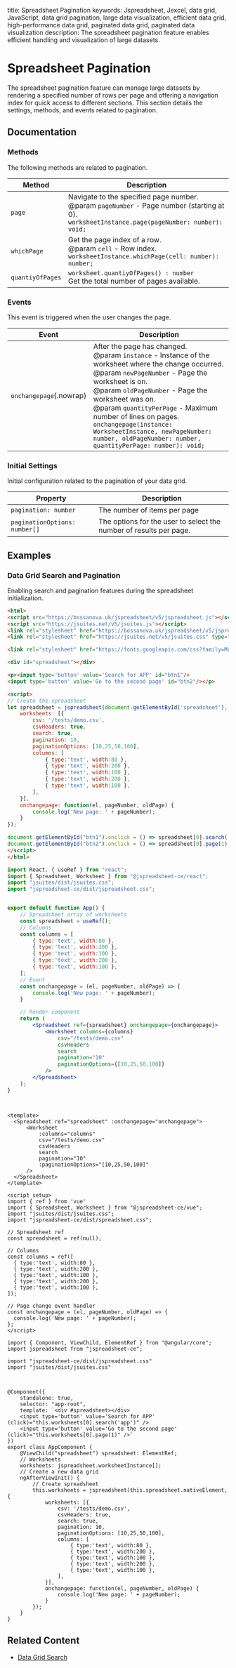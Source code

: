 title: Spreadsheet Pagination
keywords: Jspreadsheet, Jexcel, data grid, JavaScript, data grid pagination, large data visualization, efficient data grid, high-performance data grid, paginated data grid, paginated data visualization
description: The spreadsheet pagination feature enables efficient handling and visualization of large datasets.

# Spreadsheet Pagination

The spreadsheet pagination feature can manage large datasets by rendering a specified number of rows per page and offering a navigation index for quick access to different sections. This section details the settings, methods, and events related to pagination.

## Documentation

### Methods

The following methods are related to pagination.

| Method           | Description                                                                                                                                           |
|------------------|-------------------------------------------------------------------------------------------------------------------------------------------------------|
| `page`           | Navigate to the specified page number.<br/>@param `pageNumber` - Page number (starting at 0).<br/>`worksheetInstance.page(pageNumber: number): void;` |
| `whichPage`      | Get the page index of a row.<br/>@param `cell` - Row index.<br/>`worksheetInstance.whichPage(cell: number): number;`                                  |
| `quantiyOfPages` | `worksheet.quantiyOfPages() : number`<br/>Get the total number of pages available.                                                                    |


### Events

This event is triggered when the user changes the page.

| Event                   | Description                                                                                                                                                                                                |
|-------------------------|------------------------------------------------------------------------------------------------------------------------------------------------------------------------------------------------------------|
| `onchangepage`{.nowrap} | After the page has changed.<br/>@param `instance` - Instance of the worksheet where the change occurred.<br/>@param `newPageNumber` - Page the worksheet is on.<br/>@param `oldPageNumber` - Page the worksheet was on.<br/>@param `quantityPerPage` - Maximum number of lines on pages.<br/>`onchangepage(instance: WorksheetInstance, newPageNumber: number, oldPageNumber: number, quantityPerPage: number): void;`                                                                          |


### Initial Settings

Initial configuration related to the pagination of your data grid.

| Property                      | Description                                                        |
|-------------------------------|--------------------------------------------------------------------|
| `pagination: number`          | The number of items per page                                       |
| `paginationOptions: number[]` | The options for the user to select the number of results per page. |

 

## Examples

### Data Grid Search and Pagination

Enabling search and pagination features during the spreadsheet initialization.

```html
<html>
<script src="https://bossanova.uk/jspreadsheet/v5/jspreadsheet.js"></script>
<script src="https://jsuites.net/v5/jsuites.js"></script>
<link rel="stylesheet" href="https://bossanova.uk/jspreadsheet/v5/jspreadsheet.css" type="text/css" />
<link rel="stylesheet" href="https://jsuites.net/v5/jsuites.css" type="text/css" />

<link rel="stylesheet" href="https://fonts.googleapis.com/css?family=Material+Icons" />

<div id="spreadsheet"></div>

<p><input type='button' value='Search for APP' id="btn1"/>
<input type='button' value='Go to the second page' id="btn2"/></p>

<script>
// Create the spreadsheet
let spreadsheet = jspreadsheet(document.getElementById('spreadsheet'), {
    worksheets: [{
        csv: '/tests/demo.csv',
        csvHeaders: true,
        search: true,
        pagination: 10,
        paginationOptions: [10,25,50,100],
        columns: [
            { type:'text', width:80 },
            { type:'text', width:200 },
            { type:'text', width:100 },
            { type:'text', width:200 },
            { type:'text', width:100 },
        ],
    }],
    onchangepage: function(el, pageNumber, oldPage) {
        console.log('New page: ' + pageNumber);
    }
});

document.getElementById("btn1").onclick = () => spreadsheet[0].search('app');
document.getElementById("btn2").onclick = () => spreadsheet[0].page(1);
</script>
</html>
```
```jsx
import React, { useRef } from "react";
import { Spreadsheet, Worksheet } from "@jspreadsheet-ce/react";
import "jsuites/dist/jsuites.css";
import "jspreadsheet-ce/dist/jspreadsheet.css";


export default function App() {
    // Spreadsheet array of worksheets
    const spreadsheet = useRef();
    // Columns
    const columns = [
        { type:'text', width:80 },
        { type:'text', width:200 },
        { type:'text', width:100 },
        { type:'text', width:200 },
        { type:'text', width:100 },
    ];
    // Event
    const onchangepage = (el, pageNumber, oldPage) => {
        console.log('New page: ' + pageNumber);
    }

    // Render component
    return (
        <Spreadsheet ref={spreadsheet} onchangepage={onchangepage}>
            <Worksheet columns={columns}
                csv="/tests/demo.csv"
                csvHeaders
                search
                pagination="10"
                paginationOptions={[10,25,50,100]}
            />
        </Spreadsheet>
    );
}
```
```vue


<template>
  <Spreadsheet ref="spreadsheet" :onchangepage="onchangepage">
      <Worksheet 
          :columns="columns"
          csv="/tests/demo.csv"
          csvHeaders
          search
          pagination="10"
          :paginationOptions="[10,25,50,100]" 
      />
  </Spreadsheet>
</template>

<script setup>
import { ref } from 'vue'
import { Spreadsheet, Worksheet } from "@jspreadsheet-ce/vue";
import "jsuites/dist/jsuites.css";
import "jspreadsheet-ce/dist/spreadsheet.css";

// Spreadsheet ref
const spreadsheet = ref(null);

// Columns
const columns = ref([
  { type:'text', width:80 },
  { type:'text', width:200 },
  { type:'text', width:100 },
  { type:'text', width:200 },
  { type:'text', width:100 },
]);

// Page change event handler
const onchangepage = (el, pageNumber, oldPage) => {
  console.log('New page: ' + pageNumber);
};
</script>
```
```angularjs
import { Component, ViewChild, ElementRef } from "@angular/core";
import jspreadsheet from "jspreadsheet-ce";

import "jspreadsheet-ce/dist/jspreadsheet.css"
import "jsuites/dist/jsuites.css"



@Component({
    standalone: true,
    selector: "app-root",
    template: `<div #spreadsheet></div>
    <input type='button' value='Search for APP' (click)="this.worksheets[0].search('app')" />
    <input type='button' value='Go to the second page' (click)="this.worksheets[0].page(1)" />`
})
export class AppComponent {
    @ViewChild("spreadsheet") spreadsheet: ElementRef;
    // Worksheets
    worksheets: jspreadsheet.worksheetInstance[];
    // Create a new data grid
    ngAfterViewInit() {
        // Create spreadsheet
        this.worksheets = jspreadsheet(this.spreadsheet.nativeElement, {
            worksheets: [{
                csv: '/tests/demo.csv',
                csvHeaders: true,
                search: true,
                pagination: 10,
                paginationOptions: [10,25,50,100],
                columns: [
                    { type:'text', width:80 },
                    { type:'text', width:200 },
                    { type:'text', width:100 },
                    { type:'text', width:200 },
                    { type:'text', width:100 },
                ],
            }],
            onchangepage: function(el, pageNumber, oldPage) {
                console.log('New page: ' + pageNumber);
            }
        });
    }
}
```

## Related Content

- [Data Grid Search](/jspreadsheet/docs/search)

